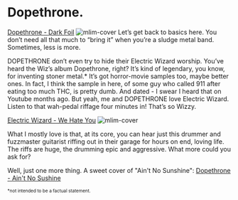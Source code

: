 # Dopethrone.

[Dopethrone - Dark Foil](/mp3/01-dark-foil.mp3)
![mlim-cover](/content/images/dopethrone-dark-foil.jpg "Dopethrone - [2011] Dark Foil")
Let’s get back to basics here. You don’t need all that much to “bring it” when you’re a sludge metal band. Sometimes, less is more.

DOPETHRONE don’t even try to hide their Electric Wizard worship. You’ve heard the Wiz’s album Dopethrone, right? It’s kind of legendary, you know, for inventing stoner metal.* It’s got horror-movie samples too, maybe better ones. In fact, I think the sample in here, of some guy who called 911 after eating too much THC, is pretty dumb. And dated - I swear I heard that on Youtube months ago. But yeah, me and DOPETHRONE love Electric Wizard. Listen to that wah-pedal riffage four minutes in! That’s so Wizzy.

[Electric Wizard - We Hate You](/mp3/07-we-hate-you.mp3)
![mlim-cover](/content/images/electric-wizard-dopethrone.jpg "Electric Wizard: [2000] Dopethrone")

What I mostly love is that, at its core, you can hear just this drummer and fuzzmaster guitarist riffing out in their garage for hours on end, loving life. The riffs are huge, the drumming epic and aggressive. What more could you ask for?

Well, just one more thing. A sweet cover of "Ain't No Sunshine":
[Dopethrone - Ain't No Sushine](/mp3/04-aint-no-sushine.mp3) 

<span style="font-size:10px;">\*not intended to be a factual statement.</span>
